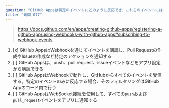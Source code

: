 ```yaml
---
question: "GitHub Appsは特定のイベントにどのように反応でき、これらのイベントにはどのような例がありますか？"
title: "質問 077"
---
```


> https://docs.github.com/en/apps/creating-github-apps/registering-a-github-app/using-webhooks-with-github-apps#subscribing-to-webhook-events
1. [x] GitHub AppsはWebhookを通じてイベントを購読し、Pull Requestの作成やIssueの作成など特定のアクションを通知する
1. [ ] GitHub Appsは、push、pull request、issueイベントなどをアプリ設定から購読できる
1. [ ] GitHub AppsはWebhookで動作し、GitHubからすべてのイベントを受信する。特定のイベントのみに反応する場合、そのフィルタリングはGitHub Appのコード内で行う
1. [ ] GitHub AppsはWebSocket接続を使用して、すべての`push`および`pull_request`イベントをアプリに通知する
